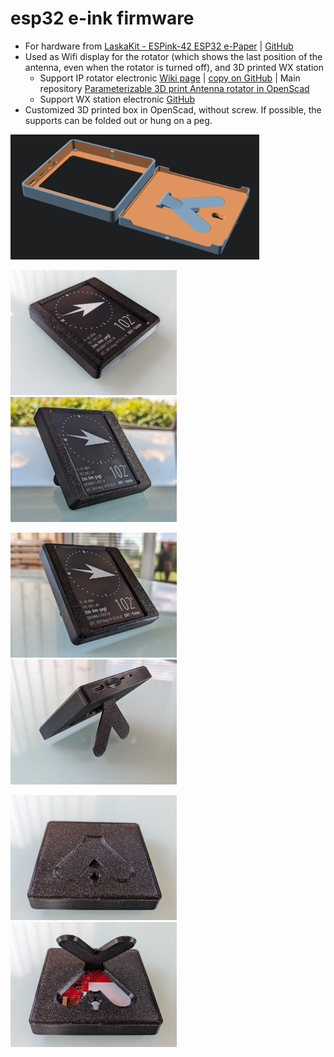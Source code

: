 # esp32 e-ink firmware
- For hardware from [LaskaKit - ESPink-42 ESP32 e-Paper](https://www.laskakit.cz/laskakit-espink-42-esp32-e-paper-pcb-antenna/) | [GitHub](https://github.com/LaskaKit/ESPink-42)
- Used as Wifi display for the rotator (which shows the last position of the antenna, even when the rotator is turned off), and 3D printed WX station
  - Support IP rotator electronic [Wiki page](https://remoteqth.com/w/doku.php?id=simple_rotator_interface_v) | [copy on GitHub](Assembly-manual.md) | Main repository [Parameterizable 3D print Antenna rotator in OpenScad](https://github.com/ok1hra/Parameterizable-3D-print-Antenna-rotator-in-OpenScad)
  - Support WX station electronic [GitHub](https://github.com/ok1hra/3D-print-WX-station)
- Customized 3D printed box in OpenScad, without screw. If possible, the supports can be folded out or hung on a peg.

<img src="https://raw.githubusercontent.com/ok1hra/esp32-e-ink/main/img/rot6.png" height="200">

<img src="https://raw.githubusercontent.com/ok1hra/esp32-e-ink/main/img/rot0.jpg" height="200"><img src="https://raw.githubusercontent.com/ok1hra/esp32-e-ink/main/img/rot1.jpg" height="200">

<img src="https://raw.githubusercontent.com/ok1hra/esp32-e-ink/main/img/rot2.jpg" height="200"><img src="https://raw.githubusercontent.com/ok1hra/esp32-e-ink/main/img/rot3.jpg" height="200">

<img src="https://raw.githubusercontent.com/ok1hra/esp32-e-ink/main/img/rot4.jpg" height="200"><img src="https://raw.githubusercontent.com/ok1hra/esp32-e-ink/main/img/rot5.jpg" height="200">
